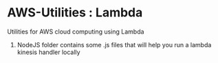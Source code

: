 # AWS-Utilities  : Lambda
Utilities for AWS cloud computing using Lambda

1.  NodeJS folder contains some .js files that will help you run a lambda kinesis handler locally
